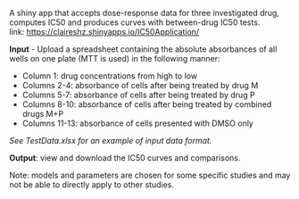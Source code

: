 A shiny app that accepts dose-response data for three investigated drug, computes IC50 and produces curves with between-drug IC50 tests.  
link: https://claireshz.shinyapps.io/IC50Application/

**Input** - Upload a spreadsheet containing the absolute absorbances of all wells on one plate (MTT is used) in the following manner:
- Column 1: drug concentrations from high to low
- Columns 2-4: absorbance of cells after being treated by drug M
- Columns 5-7: absorbance of cells after being treated by drug P
- Columns 8-10: absorbance of cells after being treated by combined drugs M+P
- Columns 11-13: absorbance of cells presented with DMSO only

_See TestData.xlsx for an example of input data format._

**Output**: view and download the IC50 curves and comparisons.


Note: models and parameters are chosen for some specific studies and may not be able to directly apply to other studies.
